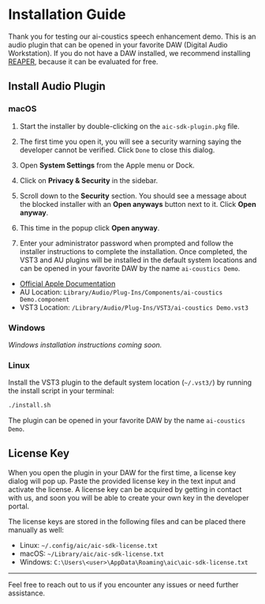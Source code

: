 # Installation Guide

Thank you for testing our ai-coustics speech enhancement demo. This is an audio plugin that can be opened in your favorite DAW (Digital Audio Workstation).
If you do not have a DAW installed, we recommend installing [REAPER](https://www.reaper.fm/), because it can be evaluated for free.

## Install Audio Plugin

### macOS

1. Start the installer by double-clicking on the `aic-sdk-plugin.pkg` file.

2. The first time you open it, you will see a security warning saying the developer cannot be verified. Click `Done` to close this dialog.

3. Open **System Settings** from the Apple menu or Dock.

4. Click on **Privacy & Security** in the sidebar.

5. Scroll down to the **Security** section. You should see a message about the blocked installer with an **Open anyways** button next to it. Click **Open anyway**.

6. This time in the popup click **Open anyway**.

7. Enter your administrator password when prompted and follow the installer instructions to complete the installation. Once completed, the VST3 and AU plugins will be installed in the default system locations and can be opened in your favorite DAW by the name `ai-coustics Demo`.

- [Official Apple Documentation](https://support.apple.com/guide/mac-help/open-a-mac-app-from-an-unknown-developer-mh40616/mac)
- AU Location: `Library/Audio/Plug-Ins/Components/ai-coustics Demo.component`
- VST3 Location: `/Library/Audio/Plug-Ins/VST3/ai-coustics Demo.vst3`

### Windows

*Windows installation instructions coming soon.*

### Linux

Install the VST3 plugin to the default system location (`~/.vst3/`) by running the install script in your terminal:

```sh
./install.sh
```

The plugin can be opened in your favorite DAW by the name `ai-coustics Demo`.

## License Key

When you open the plugin in your DAW for the first time, a license key dialog will pop up. Paste the provided license key in the text input and activate the license. A license key can be acquired by getting in contact with us, and soon you will be able to create your own key in the developer portal.

The license keys are stored in the following files and can be placed there manually as well:

- Linux: `~/.config/aic/aic-sdk-license.txt`
- macOS: `~/Library/aic/aic-sdk-license.txt`
- Windows: `C:\Users\<user>\AppData\Roaming\aic\aic-sdk-license.txt`

---

Feel free to reach out to us if you encounter any issues or need further assistance.
